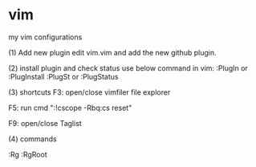# vim

my vim configurations

(1) Add new plugin
edit vim.vim and add the new github plugin.

(2) install plugin and check status
use below command in vim:
:PlugIn  or :PlugInstall
:PlugSt  or :PlugStatus



(3) shortcuts
F3:  open/close vimfiler file explorer

F5:  run cmd ":!cscope -Rbq<CR>:cs reset<CR><CR>"

F9: open/close Taglist

(4) commands

:Rg
:RgRoot
